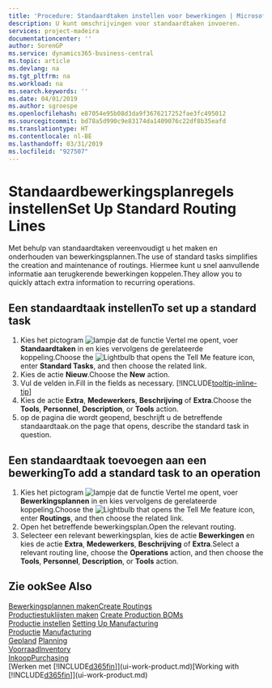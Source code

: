 ```yaml
---
title: 'Procedure: Standaardtaken instellen voor bewerkingen | Microsoft Docs'
description: U kunt omschrijvingen voor standaardtaken invoeren.
services: project-madeira
documentationcenter: ''
author: SorenGP
ms.service: dynamics365-business-central
ms.topic: article
ms.devlang: na
ms.tgt_pltfrm: na
ms.workload: na
ms.search.keywords: ''
ms.date: 04/01/2019
ms.author: sgroespe
ms.openlocfilehash: e87054e95b08d3da9f3676217252fae3fc495012
ms.sourcegitcommit: bd78a5d990c9e83174da1409076c22df8b35eafd
ms.translationtype: HT
ms.contentlocale: nl-BE
ms.lasthandoff: 03/31/2019
ms.locfileid: "927507"
---
```

# <a name="set-up-standard-routing-lines"></a><span data-ttu-id="d98e1-103">Standaardbewerkingsplanregels instellen</span><span class="sxs-lookup"><span data-stu-id="d98e1-103">Set Up Standard Routing Lines</span></span>
<span data-ttu-id="d98e1-104">Met behulp van standaardtaken vereenvoudigt u het maken en onderhouden van bewerkingsplannen.</span><span class="sxs-lookup"><span data-stu-id="d98e1-104">The use of standard tasks simplifies the creation and maintenance of routings.</span></span> <span data-ttu-id="d98e1-105">Hiermee kunt u snel aanvullende informatie aan terugkerende bewerkingen koppelen.</span><span class="sxs-lookup"><span data-stu-id="d98e1-105">They allow you to quickly attach extra information to recurring operations.</span></span>

## <a name="to-set-up-a-standard-task"></a><span data-ttu-id="d98e1-106">Een standaardtaak instellen</span><span class="sxs-lookup"><span data-stu-id="d98e1-106">To set up a standard task</span></span>
1. <span data-ttu-id="d98e1-107">Kies het pictogram ![lampje dat de functie Vertel me opent](media/ui-search/search_small.png "Vertel me wat u wilt doen"), voer **Standaardtaken** in en kies vervolgens de gerelateerde koppeling.</span><span class="sxs-lookup"><span data-stu-id="d98e1-107">Choose the ![Lightbulb that opens the Tell Me feature](media/ui-search/search_small.png "Tell me what you want to do") icon, enter **Standard Tasks**, and then choose the related link.</span></span>
2. <span data-ttu-id="d98e1-108">Kies de actie **Nieuw**.</span><span class="sxs-lookup"><span data-stu-id="d98e1-108">Choose the **New** action.</span></span>
3. <span data-ttu-id="d98e1-109">Vul de velden in.</span><span class="sxs-lookup"><span data-stu-id="d98e1-109">Fill in the fields as necessary.</span></span> [!INCLUDE[tooltip-inline-tip](includes/tooltip-inline-tip_md.md)]
4. <span data-ttu-id="d98e1-110">Kies de actie **Extra**, **Medewerkers**, **Beschrijving** of **Extra**.</span><span class="sxs-lookup"><span data-stu-id="d98e1-110">Choose the **Tools**, **Personnel**, **Description**, or **Tools** action.</span></span>
5. <span data-ttu-id="d98e1-111">op de pagina die wordt geopend, beschrijft u de betreffende standaardtaak.</span><span class="sxs-lookup"><span data-stu-id="d98e1-111">on the page that opens, describe the standard task in question.</span></span>

## <a name="to-add-a-standard-task-to-an-operation"></a><span data-ttu-id="d98e1-112">Een standaardtaak toevoegen aan een bewerking</span><span class="sxs-lookup"><span data-stu-id="d98e1-112">To add a standard task to an operation</span></span>
1. <span data-ttu-id="d98e1-113">Kies het pictogram ![lampje dat de functie Vertel me opent](media/ui-search/search_small.png "Vertel me wat u wilt doen"), voer **Bewerkingsplannen** in en kies vervolgens de gerelateerde koppeling.</span><span class="sxs-lookup"><span data-stu-id="d98e1-113">Choose the ![Lightbulb that opens the Tell Me feature](media/ui-search/search_small.png "Tell me what you want to do") icon, enter **Routings**, and then choose the related link.</span></span>
2. <span data-ttu-id="d98e1-114">Open het betreffende bewerkingsplan.</span><span class="sxs-lookup"><span data-stu-id="d98e1-114">Open the relevant routing.</span></span>
3. <span data-ttu-id="d98e1-115">Selecteer een relevant bewerkingsplan, kies de actie **Bewerkingen** en kies de actie **Extra**, **Medewerkers**, **Beschrijving** of **Extra**.</span><span class="sxs-lookup"><span data-stu-id="d98e1-115">Select a relevant routing line, choose the **Operations** action, and then choose the **Tools**, **Personnel**, **Description**, or **Tools** action.</span></span>

## <a name="see-also"></a><span data-ttu-id="d98e1-116">Zie ook</span><span class="sxs-lookup"><span data-stu-id="d98e1-116">See Also</span></span>  
[<span data-ttu-id="d98e1-117">Bewerkingsplannen maken</span><span class="sxs-lookup"><span data-stu-id="d98e1-117">Create Routings</span></span>](production-how-to-create-routings.md)  
<span data-ttu-id="d98e1-118">[Productiestuklijsten maken](production-how-to-create-production-boms.md)   </span><span class="sxs-lookup"><span data-stu-id="d98e1-118">[Create Production BOMs](production-how-to-create-production-boms.md)   </span></span>  
<span data-ttu-id="d98e1-119">[Productie instellen](production-configure-production-processes.md) </span><span class="sxs-lookup"><span data-stu-id="d98e1-119">[Setting Up Manufacturing](production-configure-production-processes.md) </span></span>  
<span data-ttu-id="d98e1-120">[Productie](production-manage-manufacturing.md)  </span><span class="sxs-lookup"><span data-stu-id="d98e1-120">[Manufacturing](production-manage-manufacturing.md)  </span></span>  
<span data-ttu-id="d98e1-121">[Gepland](production-planning.md) </span><span class="sxs-lookup"><span data-stu-id="d98e1-121">[Planning](production-planning.md) </span></span>  
[<span data-ttu-id="d98e1-122">Voorraad</span><span class="sxs-lookup"><span data-stu-id="d98e1-122">Inventory</span></span>](inventory-manage-inventory.md)  
[<span data-ttu-id="d98e1-123">Inkoop</span><span class="sxs-lookup"><span data-stu-id="d98e1-123">Purchasing</span></span>](purchasing-manage-purchasing.md)  
<span data-ttu-id="d98e1-124">[Werken met [!INCLUDE[d365fin](includes/d365fin_md.md)]](ui-work-product.md)</span><span class="sxs-lookup"><span data-stu-id="d98e1-124">[Working with [!INCLUDE[d365fin](includes/d365fin_md.md)]](ui-work-product.md)</span></span>  
